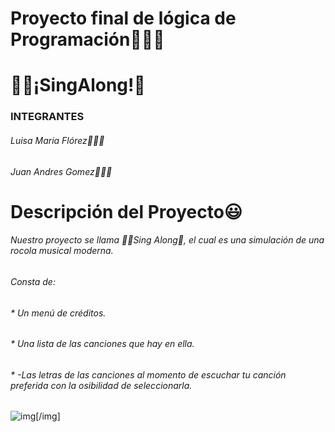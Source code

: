 # Proyecto final de lógica de Programación🧑🏻‍🎓
# 🧑‍🎤¡SingAlong!🎼
### INTEGRANTES
###### Luisa Maria Flórez👩🏻‍💻
###### Juan Andres Gomez🧑🏻‍💻

# Descripción del Proyecto😃 
###### Nuestro proyecto se llama 🧑‍🎤Sing Along🎼, el cual es una simulación de una rocola musical moderna.
###### Consta de: 
###### * Un menú de créditos.
###### * Una lista de las canciones que hay en ella. 
###### * -Las letras de las canciones al momento de escuchar tu canción preferida con la osibilidad de seleccionarla. 

![img](https://i.imgur.com/eqkxG5q.png)[/img]
